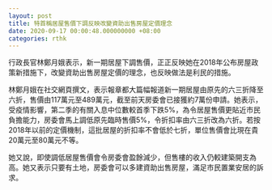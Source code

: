 ```yaml
---
layout: post
title: 特首稱居屋售價下調反映改變資助出售房屋定價理念
date: 2020-09-17 00:00:48.000000000 +08:00
categories: rthk
---
```


行政長官林鄭月娥表示，新一期居屋下調售價，正正反映她在2018年公布房屋政策新措施下，改變資助出售房屋定價的理念，也反映做法是利民的措施。

林鄭月娥在社交網頁撰文，表示報章都大篇幅報道新一期居屋由原先的六三折降至六折，售價由117萬元至489萬元，截至前天房委會已接獲約7萬份申請。她表示，受疫情影響，第二季的有關入息中位數較首季下跌5%，為令居屋售價更貼近市民負擔能力，房委會馬上調低原先臨時售價5%，令折扣率由六三折改為六折。若按2018年以前的定價機制，這批居屋的折扣率不會低於七折，單位售價會比現在貴20萬元至80萬元不等。

她又說，即使調低居屋售價會令房委會盈餘減少，但售樓的收入仍較建築開支為高。她又表示只要有土地，房委會可以多建資助出售房屋，滿足市民置業安居的訴求。
